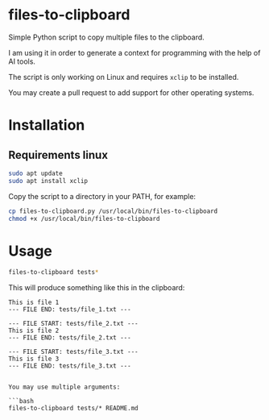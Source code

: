 # files-to-clipboard

Simple Python script to copy multiple files to the clipboard. 

I am using it in order to generate a context for programming with the help of AI tools.

The script is only working on Linux and requires `xclip` to be installed.

You may create a pull request to add support for other operating systems.

# Installation

## Requirements linux

```bash
sudo apt update
sudo apt install xclip
```

Copy the script to a directory in your PATH, for example:

```bash
cp files-to-clipboard.py /usr/local/bin/files-to-clipboard
chmod +x /usr/local/bin/files-to-clipboard
```

# Usage

```bash
files-to-clipboard tests*
```

This will produce something like this in the clipboard:

```--- FILE START: tests/file_1.txt ---
This is file 1
--- FILE END: tests/file_1.txt ---

--- FILE START: tests/file_2.txt ---
This is file 2
--- FILE END: tests/file_2.txt ---

--- FILE START: tests/file_3.txt ---
This is file 3
--- FILE END: tests/file_3.txt ---


You may use multiple arguments:

```bash
files-to-clipboard tests/* README.md
```